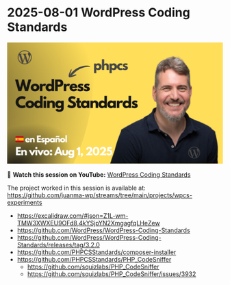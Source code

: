 # 2025-08-01 WordPress Coding Standards

[![](./thumbnail.png)](https://www.youtube.com/live/vEu1R0XLrJQ?si=Q53P6LKh0rVFKe1k)

🎥 **Watch this session on YouTube:** [WordPress Coding Standards](https://www.youtube.com/live/vEu1R0XLrJQ?si=Q53P6LKh0rVFKe1k)

The project worked in this session is available at:
https://github.com/juanma-wp/streams/tree/main/projects/wpcs-experiments

- https://excalidraw.com/#json=Z1L-wm-TMW3XWXEU9OFd8,4kYSjpYN2XmgagfqLHeZew
- https://github.com/WordPress/WordPress-Coding-Standards
- https://github.com/WordPress/WordPress-Coding-Standards/releases/tag/3.2.0
- https://github.com/PHPCSStandards/composer-installer
- https://github.com/PHPCSStandards/PHP_CodeSniffer
  - https://github.com/squizlabs/PHP_CodeSniffer
  - https://github.com/squizlabs/PHP_CodeSniffer/issues/3932